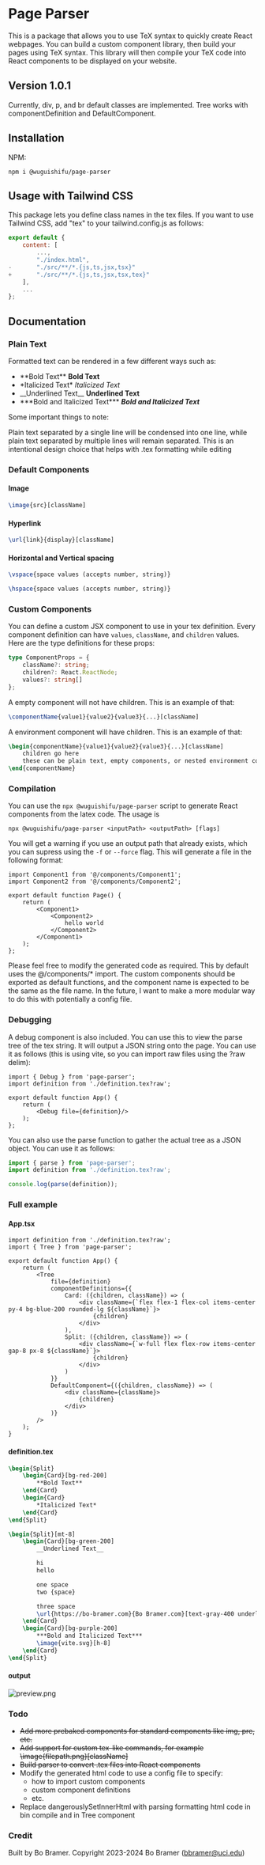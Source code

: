 # Page Parser

This is a package that allows you to use TeX syntax to quickly create React webpages. You can build a custom component library, then build your pages using TeX syntax. This library will then compile your TeX code into React components to be displayed on your website.

## Version 1.0.1

Currently, div, p, and br default classes are implemented. Tree works with componentDefinition and DefaultComponent.

## Installation

NPM:

```.
npm i @wuguishifu/page-parser
```

## Usage with Tailwind CSS

This package lets you define class names in the tex files. If you want to use Tailwind CSS, add "tex" to your tailwind.config.js as follows:

```js
export default {
    content: [
        ...,
        "./index.html",
-       "./src/**/*.{js,ts,jsx,tsx}"
+       "./src/**/*.{js,ts,jsx,tsx,tex}"
    ],
    ...
};
```

## Documentation

### Plain Text

Formatted text can be rendered in a few different ways such as:

- \*\*Bold Text\*\* **Bold Text**
- \*Italicized Text\* *Italicized Text*
- \_\_Underlined Text\_\_ **Underlined Text**
- \*\*\*Bold and Italicized Text\*\*\* ***Bold and Italicized Text***

Some important things to note:

Plain text separated by a single line will be condensed into one line, while plain text separated by multiple lines will remain separated. This is an intentional design choice that helps with .tex formatting while editing

### Default Components

#### Image

```tex
\image{src}[className]
```

#### Hyperlink

```tex
\url{link}{display}[className]
```

#### Horizontal and Vertical spacing

```tex
\vspace{space values (accepts number, string)}
```

```tex
\hspace{space values (accepts number, string)}
```

### Custom Components

You can define a custom JSX component to use in your tex definition. Every component definition can have `values`, `className`, and `children` values. Here are the type definitions for these props:

```ts
type ComponentProps = {
    className?: string;
    children?: React.ReactNode;
    values?: string[]
};
```

A empty component will not have children. This is an example of that:

```tex
\componentName{value1}{value2}{value3}{...}[className]
```

A environment component will have children. This is an example of that:

```tex
\begin{componentName}{value1}{value2}{value3}{...}[className]
    children go here
    these can be plain text, empty components, or nested environment components
\end{componentName}
```

### Compilation

You can use the `npx @wuguishifu/page-parser` script to generate React components from the latex code. The usage is

```none
npx @wuguishifu/page-parser <inputPath> <outputPath> [flags]
```

You will get a warning if you use an output path that already exists, which you can supress using the `-f` or `--force` flag. This will generate a file in the following format:

```tsx
import Component1 from '@/components/Component1';
import Component2 from '@/components/Component2';

export default function Page() {
    return (
        <Component1>
            <Component2>
                hello world
            </Component2>
        </Component1>
    );
};
```

Please feel free to modify the generated code as required. This by default uses the @/components/* import. The custom components should be exported as default functions, and the component name is expected to be the same as the file name. In the future, I want to make a more modular way to do this with potentially a config file.

### Debugging

A debug component is also included. You can use this to view the parse tree of the tex string. It will output a JSON string onto the page. You can use it as follows (this is using vite, so you can import raw files using the ?raw delim):

```tsx
import { Debug } from 'page-parser';
import definition from './definition.tex?raw';

export default function App() {
    return (
        <Debug file={definition}/>
    );
};
```

You can also use the parse function to gather the actual tree as a JSON object. You can use it as follows:

```ts
import { parse } from 'page-parser';
import definition from './definition.tex?raw';

console.log(parse(definition));
```

### Full example

#### App.tsx

```tsx
import definition from './definition.tex?raw';
import { Tree } from 'page-parser';

export default function App() {
    return (
        <Tree
            file={definition}
            componentDefinitions={{
                Card: ({children, className}) => (
                    <div className={`flex flex-1 flex-col items-center py-4 bg-blue-200 rounded-lg ${className}`}>
                        {children}
                    </div>
                ),
                Split: ({children, className}) => (
                    <div className={`w-full flex flex-row items-center gap-8 px-8 ${className}`}>
                        {children}
                    </div>
                )
            }}
            DefaultComponent={({children, className}) => (
                <div className={className}>
                    {children}
                </div>
            )}
        />
    );
}
```

#### definition.tex

```tex
\begin{Split}
    \begin{Card}[bg-red-200]
        **Bold Text**
    \end{Card}
    \begin{Card}
        *Italicized Text*
    \end{Card}
\end{Split}

\begin{Split}[mt-8]
    \begin{Card}[bg-green-200]
        __Underlined Text__

        hi
        hello

        one space
        two {space}

        three space
        \url{https://bo-bramer.com}{Bo Bramer.com}[text-gray-400 underline]
    \end{Card}
    \begin{Card}[bg-purple-200]
        ***Bold and Italicized Text***
        \image{vite.svg}[h-8]
    \end{Card}
\end{Split}
```

#### output

![preview.png](preview.png)

### Todo

- ~~Add more prebaked components for standard components like img, pre, etc.~~
- ~~Add support for custom tex-like commands, for example \image{filepath.png}[className]~~
- ~~Build parser to convert .tex files into React components~~
- Modify the generated html code to use a config file to specify:
  - how to import custom components
  - custom component definitions
  - etc.
- Replace dangerouslySetInnerHtml with parsing formatting html code in bin compile and in Tree component

### Credit

Built by Bo Bramer. Copyright 2023-2024 Bo Bramer (<bbramer@uci.edu>)
